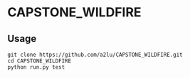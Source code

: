 # CAPSTONE_WILDFIRE

## Usage
```
git clone https://github.com/a2lu/CAPSTONE_WILDFIRE.git
cd CAPSTONE_WILDFIRE
python run.py test
```